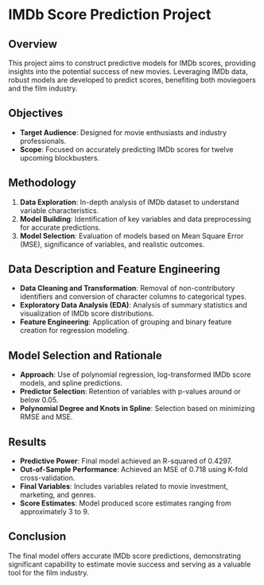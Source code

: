 # IMDb Score Prediction Project

## Overview

This project aims to construct predictive models for IMDb scores, providing insights into the potential success of new movies. Leveraging IMDb data, robust models are developed to predict scores, benefiting both moviegoers and the film industry.

## Objectives

- **Target Audience**: Designed for movie enthusiasts and industry professionals.
- **Scope**: Focused on accurately predicting IMDb scores for twelve upcoming blockbusters.

## Methodology

1. **Data Exploration**: In-depth analysis of IMDb dataset to understand variable characteristics.
2. **Model Building**: Identification of key variables and data preprocessing for accurate predictions.
3. **Model Selection**: Evaluation of models based on Mean Square Error (MSE), significance of variables, and realistic outcomes.

## Data Description and Feature Engineering

- **Data Cleaning and Transformation**: Removal of non-contributory identifiers and conversion of character columns to categorical types.
- **Exploratory Data Analysis (EDA)**: Analysis of summary statistics and visualization of IMDb score distributions.
- **Feature Engineering**: Application of grouping and binary feature creation for regression modeling.

## Model Selection and Rationale

- **Approach**: Use of polynomial regression, log-transformed IMDb score models, and spline predictions.
- **Predictor Selection**: Retention of variables with p-values around or below 0.05.
- **Polynomial Degree and Knots in Spline**: Selection based on minimizing RMSE and MSE.

## Results

- **Predictive Power**: Final model achieved an R-squared of 0.4297.
- **Out-of-Sample Performance**: Achieved an MSE of 0.718 using K-fold cross-validation.
- **Final Variables**: Includes variables related to movie investment, marketing, and genres.
- **Score Estimates**: Model produced score estimates ranging from approximately 3 to 9.

## Conclusion

The final model offers accurate IMDb score predictions, demonstrating significant capability to estimate movie success and serving as a valuable tool for the film industry.
